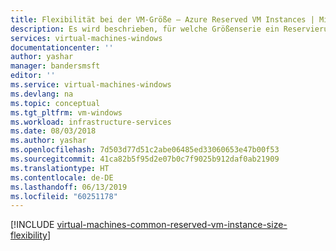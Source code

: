 ```yaml
---
title: Flexibilität bei der VM-Größe – Azure Reserved VM Instances | Microsoft-Dokumentation
description: Es wird beschrieben, für welche Größenserie ein Reservierungsrabatt gilt, wenn Sie eine reservierte VM-Instanz erwerben.
services: virtual-machines-windows
documentationcenter: ''
author: yashar
manager: bandersmsft
editor: ''
ms.service: virtual-machines-windows
ms.devlang: na
ms.topic: conceptual
ms.tgt_pltfrm: vm-windows
ms.workload: infrastructure-services
ms.date: 08/03/2018
ms.author: yashar
ms.openlocfilehash: 7d503d77d51c2abe06485ed33060653e47b00f53
ms.sourcegitcommit: 41ca82b5f95d2e07b0c7f9025b912daf0ab21909
ms.translationtype: HT
ms.contentlocale: de-DE
ms.lasthandoff: 06/13/2019
ms.locfileid: "60251178"
---
```

[!INCLUDE [virtual-machines-common-reserved-vm-instance-size-flexibility](../../../includes/virtual-machines-common-reserved-vm-instance-size-flexibility.md)]

